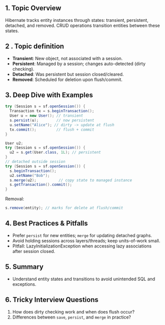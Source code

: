 ## 1. Topic Overview

Hibernate tracks entity instances through states: transient, persistent, detached, and removed. CRUD operations transition entities between these states.

## 2 . Topic definition

- **Transient**: New object, not associated with a session.
- **Persistent**: Managed by a session; changes auto-detected (dirty checking).
- **Detached**: Was persistent but session closed/cleared.
- **Removed**: Scheduled for deletion upon flush/commit.

## 3. Deep Dive with Examples

```java
try (Session s = sf.openSession()) {
  Transaction tx = s.beginTransaction();
  User u = new User(); // transient
  s.persist(u);        // now persistent
  u.setName("Alice"); // dirty -> update at flush
  tx.commit();         // flush + commit
}

User u2;
try (Session s = sf.openSession()) {
  u2 = s.get(User.class, 1L); // persistent
}
// detached outside session
try (Session s = sf.openSession()) {
  s.beginTransaction();
  u2.setName("Bob");
  s.merge(u2);          // copy state to managed instance
  s.getTransaction().commit();
}
```

Removal:
```java
s.remove(entity); // marks for delete at flush/commit
```

## 4. Best Practices & Pitfalls

- Prefer `persist` for new entities; `merge` for updating detached graphs.
- Avoid holding sessions across layers/threads; keep units-of-work small.
- Pitfall: LazyInitializationException when accessing lazy associations after session closed.

## 5. Summary

- Understand entity states and transitions to avoid unintended SQL and exceptions.

## 6. Tricky Interview Questions

1) How does dirty checking work and when does flush occur?
2) Differences between `save`, `persist`, and `merge` in practice?

